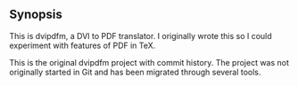 ## Synopsis

This is dvipdfm, a DVI to PDF translator.  I originally wrote this so I could
experiment with features of PDF in TeX.

This is the original dvipdfm project with commit history.  The project was not originally started in Git and has been migrated through several tools.


